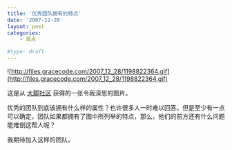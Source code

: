 ```yaml
---
title: '优秀团队拥有的特点'
date: '2007-12-28'
layout: post
categories:
    - 观点

#type: draft
---
```


![http://files.gracecode.com/2007_12_28/1198822364.gif](http://files.gracecode.com/2007_12_28/1198822364.gif)

这是从 [大脚社区](http://www.footbig.com/kernel) 获得的一张令我深思的图片。

优秀的团队到底该拥有什么样的属性？也许很多人一时难以回答。但是至少有一点可以确定，团队如果都拥有了图中所列举的特点，那么，他们的前方还有什么问题能难倒这帮人呢？

我期待加入这样的团队。
